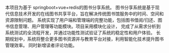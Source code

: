 本项目为基于 springboot+vue+redis的图书分享系统。
图书分享系统是基于现代信息技术开发的在线图书共享平台，旨在解决传统图书馆服务中的时间、空间和资源限制问题。
系统实现了用户端和管理端的完整功能，包括图书借阅/归还、图书信息管理、用户管理等功能模块。项目采用模块化设计，
完成了从需求分析到系统测试的全流程开发，并通过功能性测试验证了系统的稳定性和用户体验。
长期规划中，系统将整合更多图书资源并与教育平台对接，利用智能化技术提升图书管理效率。
同时新增读者评论功能。
